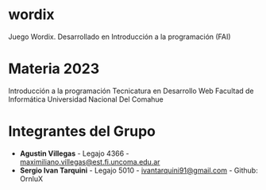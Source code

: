 # wordix
Juego Wordix. Desarrollado en Introducción a la programación (FAI)

# Materia 2023

Introducción a la programación
Tecnicatura en Desarrollo Web 
Facultad de Informática
Universidad Nacional Del Comahue 

# Integrantes del Grupo

- **Agustin Villegas** - Legajo 4366 - maximiliano.villegas@est.fi.uncoma.edu.ar
- **Sergio Ivan Tarquini** - Legajo 5010 - ivantarquini91@gmail.com - Github: OrnluX


